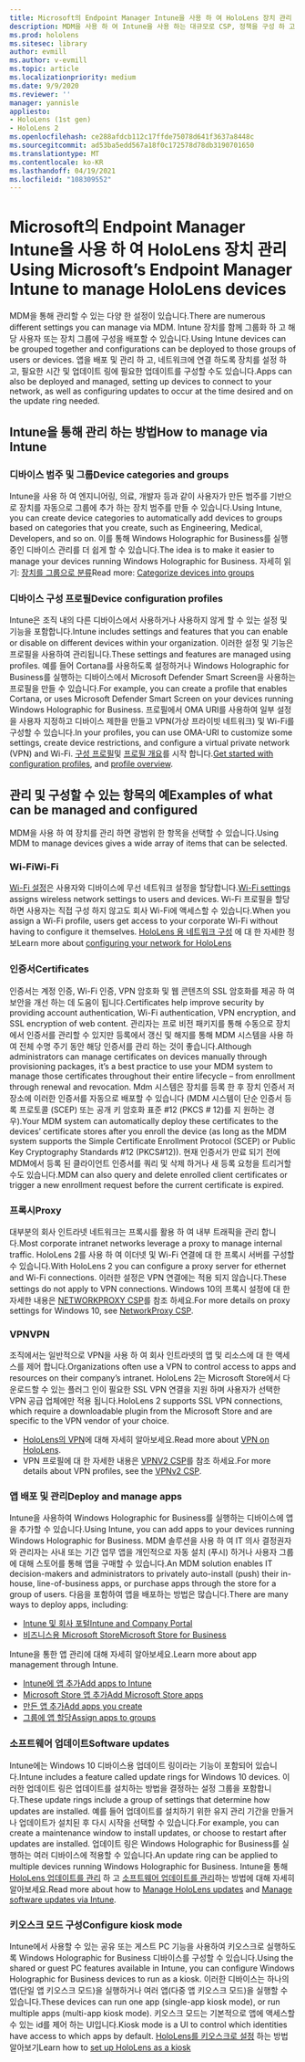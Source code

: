 ```yaml
---
title: Microsoft의 Endpoint Manager Intune을 사용 하 여 HoloLens 장치 관리
description: MDM을 사용 하 여 Intune을 사용 하는 대규모로 CSP, 정책을 구성 하 고 HoloLens 혼합 현실 장치를 관리 하는 방법을 알아봅니다.
ms.prod: hololens
ms.sitesec: library
author: evmill
ms.author: v-evmill
ms.topic: article
ms.localizationpriority: medium
ms.date: 9/9/2020
ms.reviewer: ''
manager: yannisle
appliesto:
- HoloLens (1st gen)
- HoloLens 2
ms.openlocfilehash: ce288afdcb112c17ffde75078d641f3637a8448c
ms.sourcegitcommit: ad53ba5edd567a18f0c172578d78db3190701650
ms.translationtype: MT
ms.contentlocale: ko-KR
ms.lasthandoff: 04/19/2021
ms.locfileid: "108309552"
---
```

# <a name="using-microsofts-endpoint-manager-intune-to-manage-hololens-devices"></a><span data-ttu-id="4f4e8-103">Microsoft의 Endpoint Manager Intune을 사용 하 여 HoloLens 장치 관리</span><span class="sxs-lookup"><span data-stu-id="4f4e8-103">Using Microsoft’s Endpoint Manager Intune to manage HoloLens devices</span></span>

<span data-ttu-id="4f4e8-104">MDM을 통해 관리할 수 있는 다양 한 설정이 있습니다.</span><span class="sxs-lookup"><span data-stu-id="4f4e8-104">There are numerous different settings you can manage via MDM.</span></span> <span data-ttu-id="4f4e8-105">Intune 장치를 함께 그룹화 하 고 해당 사용자 또는 장치 그룹에 구성을 배포할 수 있습니다.</span><span class="sxs-lookup"><span data-stu-id="4f4e8-105">Using Intune devices can be grouped together and configurations can be deployed to those groups of users or devices.</span></span> <span data-ttu-id="4f4e8-106">앱을 배포 및 관리 하 고, 네트워크에 연결 하도록 장치를 설정 하 고, 필요한 시간 및 업데이트 링에 필요한 업데이트를 구성할 수도 있습니다.</span><span class="sxs-lookup"><span data-stu-id="4f4e8-106">Apps can also be deployed and managed, setting up devices to connect to your network, as well as configuring updates to occur at the time desired and on the update ring needed.</span></span> 

## <a name="how-to-manage-via-intune"></a><span data-ttu-id="4f4e8-107">Intune을 통해 관리 하는 방법</span><span class="sxs-lookup"><span data-stu-id="4f4e8-107">How to manage via Intune</span></span>

### <a name="device-categories-and-groups"></a><span data-ttu-id="4f4e8-108">디바이스 범주 및 그룹</span><span class="sxs-lookup"><span data-stu-id="4f4e8-108">Device categories and groups</span></span>
<span data-ttu-id="4f4e8-109">Intune을 사용 하 여 엔지니어링, 의료, 개발자 등과 같이 사용자가 만든 범주를 기반으로 장치를 자동으로 그룹에 추가 하는 장치 범주를 만들 수 있습니다.</span><span class="sxs-lookup"><span data-stu-id="4f4e8-109">Using Intune, you can create device categories to automatically add devices to groups based on categories that you create, such as Engineering, Medical, Developers, and so on.</span></span> <span data-ttu-id="4f4e8-110">이를 통해 Windows Holographic for Business를 실행 중인 디바이스 관리를 더 쉽게 할 수 있습니다.</span><span class="sxs-lookup"><span data-stu-id="4f4e8-110">The idea is to make it easier to manage your devices running Windows Holographic for Business.</span></span>
<span data-ttu-id="4f4e8-111">자세히 읽기: [장치를 그룹으로 분류](https://docs.microsoft.com/mem/intune/enrollment/device-group-mapping)</span><span class="sxs-lookup"><span data-stu-id="4f4e8-111">Read more: [Categorize devices into groups](https://docs.microsoft.com/mem/intune/enrollment/device-group-mapping)</span></span>

### <a name="device-configuration-profiles"></a><span data-ttu-id="4f4e8-112">디바이스 구성 프로필</span><span class="sxs-lookup"><span data-stu-id="4f4e8-112">Device configuration profiles</span></span>
<span data-ttu-id="4f4e8-113">Intune은 조직 내의 다른 디바이스에서 사용하거나 사용하지 않게 할 수 있는 설정 및 기능을 포함합니다.</span><span class="sxs-lookup"><span data-stu-id="4f4e8-113">Intune includes settings and features that you can enable or disable on different devices within your organization.</span></span> <span data-ttu-id="4f4e8-114">이러한 설정 및 기능은 프로필을 사용하여 관리됩니다.</span><span class="sxs-lookup"><span data-stu-id="4f4e8-114">These settings and features are managed using profiles.</span></span> <span data-ttu-id="4f4e8-115">예를 들어 Cortana를 사용하도록 설정하거나 Windows Holographic for Business를 실행하는 디바이스에서 Microsoft Defender Smart Screen을 사용하는 프로필을 만들 수 있습니다.</span><span class="sxs-lookup"><span data-stu-id="4f4e8-115">For example, you can create a profile that enables Cortana, or uses Microsoft Defender Smart Screen on your devices running Windows Holographic for Business.</span></span>
<span data-ttu-id="4f4e8-116">프로필에서 OMA URI를 사용하여 일부 설정을 사용자 지정하고 디바이스 제한을 만들고 VPN(가상 프라이빗 네트워크) 및 Wi-Fi를 구성할 수 있습니다.</span><span class="sxs-lookup"><span data-stu-id="4f4e8-116">In your profiles, you can use OMA-URI to customize some settings, create device restrictions, and configure a virtual private network (VPN) and Wi-Fi.</span></span>
<span data-ttu-id="4f4e8-117">[구성 프로필](https://docs.microsoft.com/mem/intune/configuration/device-profiles)및 [프로필 개요](https://docs.microsoft.com/mem/intune/configuration/device-profile-create)를 시작 합니다.</span><span class="sxs-lookup"><span data-stu-id="4f4e8-117">[Get started with configuration profiles](https://docs.microsoft.com/mem/intune/configuration/device-profiles), and [profile overview](https://docs.microsoft.com/mem/intune/configuration/device-profile-create).</span></span>

## <a name="examples-of-what-can-be-managed-and-configured"></a><span data-ttu-id="4f4e8-118">관리 및 구성할 수 있는 항목의 예</span><span class="sxs-lookup"><span data-stu-id="4f4e8-118">Examples of what can be managed and configured</span></span>

<span data-ttu-id="4f4e8-119">MDM을 사용 하 여 장치를 관리 하면 광범위 한 항목을 선택할 수 있습니다.</span><span class="sxs-lookup"><span data-stu-id="4f4e8-119">Using MDM to manage devices gives a wide array of items that can be selected.</span></span> 

### <a name="wi-fi"></a><span data-ttu-id="4f4e8-120">Wi-Fi</span><span class="sxs-lookup"><span data-stu-id="4f4e8-120">Wi-Fi</span></span>
<span data-ttu-id="4f4e8-121">[Wi-Fi 설정](https://docs.microsoft.com/mem/intune/configuration/wi-fi-settings-configure)은 사용자와 디바이스에 무선 네트워크 설정을 할당합니다.</span><span class="sxs-lookup"><span data-stu-id="4f4e8-121">[Wi-Fi settings](https://docs.microsoft.com/mem/intune/configuration/wi-fi-settings-configure) assigns wireless network settings to users and devices.</span></span> <span data-ttu-id="4f4e8-122">Wi-Fi 프로필을 할당 하면 사용자는 직접 구성 하지 않고도 회사 Wi-Fi에 액세스할 수 있습니다.</span><span class="sxs-lookup"><span data-stu-id="4f4e8-122">When you assign a Wi-Fi profile, users get access to your corporate Wi-Fi without having to configure it themselves.</span></span>
<span data-ttu-id="4f4e8-123">[HoloLens 용 네트워크 구성](hololens-commercial-infrastructure.md) 에 대 한 자세한 정보</span><span class="sxs-lookup"><span data-stu-id="4f4e8-123">Learn more about [configuring your network for HoloLens](hololens-commercial-infrastructure.md)</span></span>

### <a name="certificates"></a><span data-ttu-id="4f4e8-124">인증서</span><span class="sxs-lookup"><span data-stu-id="4f4e8-124">Certificates</span></span>
<span data-ttu-id="4f4e8-125">인증서는 계정 인증, Wi-Fi 인증, VPN 암호화 및 웹 콘텐츠의 SSL 암호화를 제공 하 여 보안을 개선 하는 데 도움이 됩니다.</span><span class="sxs-lookup"><span data-stu-id="4f4e8-125">Certificates help improve security by providing account authentication, Wi-Fi authentication, VPN encryption, and SSL encryption of web content.</span></span> <span data-ttu-id="4f4e8-126">관리자는 프로 비전 패키지를 통해 수동으로 장치에서 인증서를 관리할 수 있지만 등록에서 갱신 및 해지를 통해 MDM 시스템을 사용 하 여 전체 수명 주기 동안 해당 인증서를 관리 하는 것이 좋습니다.</span><span class="sxs-lookup"><span data-stu-id="4f4e8-126">Although administrators can manage certificates on devices manually through provisioning packages, it’s a best practice to use your MDM system to manage those certificates throughout their entire lifecycle – from enrollment through renewal and revocation.</span></span> <span data-ttu-id="4f4e8-127">Mdm 시스템은 장치를 등록 한 후 장치 인증서 저장소에 이러한 인증서를 자동으로 배포할 수 있습니다 (MDM 시스템이 단순 인증서 등록 프로토콜 (SCEP) 또는 공개 키 암호화 표준 #12 (PKCS # 12)를 지 원하는 경우).</span><span class="sxs-lookup"><span data-stu-id="4f4e8-127">Your MDM system can automatically deploy these certificates to the devices’ certificate stores after you enroll the device (as long as the MDM system supports the Simple Certificate Enrollment Protocol (SCEP) or Public Key Cryptography Standards #12 (PKCS#12)).</span></span> <span data-ttu-id="4f4e8-128">현재 인증서가 만료 되기 전에 MDM에서 등록 된 클라이언트 인증서를 쿼리 및 삭제 하거나 새 등록 요청을 트리거할 수도 있습니다.</span><span class="sxs-lookup"><span data-stu-id="4f4e8-128">MDM can also query and delete enrolled client certificates or trigger a new enrollment request before the current certificate is expired.</span></span> 

### <a name="proxy"></a><span data-ttu-id="4f4e8-129">프록시</span><span class="sxs-lookup"><span data-stu-id="4f4e8-129">Proxy</span></span>
<span data-ttu-id="4f4e8-130">대부분의 회사 인트라넷 네트워크는 프록시를 활용 하 여 내부 트래픽을 관리 합니다.</span><span class="sxs-lookup"><span data-stu-id="4f4e8-130">Most corporate intranet networks leverage a proxy to manage internal traffic.</span></span> <span data-ttu-id="4f4e8-131">HoloLens 2를 사용 하 여 이더넷 및 Wi-Fi 연결에 대 한 프록시 서버를 구성할 수 있습니다.</span><span class="sxs-lookup"><span data-stu-id="4f4e8-131">With HoloLens 2 you can configure a proxy server for ethernet and Wi-Fi connections.</span></span> <span data-ttu-id="4f4e8-132">이러한 설정은 VPN 연결에는 적용 되지 않습니다.</span><span class="sxs-lookup"><span data-stu-id="4f4e8-132">These settings do not apply to VPN connections.</span></span> <span data-ttu-id="4f4e8-133">Windows 10의 프록시 설정에 대 한 자세한 내용은 [NETWORKPROXY CSP](https://docs.microsoft.com/windows/client-management/mdm/networkproxy-csp)를 참조 하세요.</span><span class="sxs-lookup"><span data-stu-id="4f4e8-133">For more details on proxy settings for Windows 10, see [NetworkProxy CSP](https://docs.microsoft.com/windows/client-management/mdm/networkproxy-csp).</span></span>

### <a name="vpn"></a><span data-ttu-id="4f4e8-134">VPN</span><span class="sxs-lookup"><span data-stu-id="4f4e8-134">VPN</span></span>
<span data-ttu-id="4f4e8-135">조직에서는 일반적으로 VPN을 사용 하 여 회사 인트라넷의 앱 및 리소스에 대 한 액세스를 제어 합니다.</span><span class="sxs-lookup"><span data-stu-id="4f4e8-135">Organizations often use a VPN to control access to apps and resources on their company’s intranet.</span></span> <span data-ttu-id="4f4e8-136">HoloLens 2는 Microsoft Store에서 다운로드할 수 있는 플러그 인이 필요한 SSL VPN 연결을 지원 하며 사용자가 선택한 VPN 공급 업체에만 적용 됩니다.</span><span class="sxs-lookup"><span data-stu-id="4f4e8-136">HoloLens 2 supports SSL VPN connections, which require a downloadable plugin from the Microsoft Store and are specific to the VPN vendor of your choice.</span></span> 
- <span data-ttu-id="4f4e8-137">[HoloLens의 VPN](hololens-network.md#vpn)에 대해 자세히 알아보세요.</span><span class="sxs-lookup"><span data-stu-id="4f4e8-137">Read more about [VPN on HoloLens](hololens-network.md#vpn).</span></span>
- <span data-ttu-id="4f4e8-138">VPN 프로필에 대 한 자세한 내용은 [VPNV2 CSP](https://docs.microsoft.com/windows/client-management/mdm/vpnv2-csp)를 참조 하세요.</span><span class="sxs-lookup"><span data-stu-id="4f4e8-138">For more details about VPN profiles, see the [VPNv2 CSP](https://docs.microsoft.com/windows/client-management/mdm/vpnv2-csp).</span></span>

### <a name="deploy-and-manage-apps"></a><span data-ttu-id="4f4e8-139">앱 배포 및 관리</span><span class="sxs-lookup"><span data-stu-id="4f4e8-139">Deploy and manage apps</span></span>
<span data-ttu-id="4f4e8-140">Intune을 사용하여 Windows Holographic for Business를 실행하는 디바이스에 앱을 추가할 수 있습니다.</span><span class="sxs-lookup"><span data-stu-id="4f4e8-140">Using Intune, you can add apps to your devices running Windows Holographic for Business.</span></span> <span data-ttu-id="4f4e8-141">MDM 솔루션을 사용 하 여 IT 의사 결정권자와 관리자는 사내 또는 기간 업무 앱을 개인적으로 자동 설치 (푸시) 하거나 사용자 그룹에 대해 스토어를 통해 앱을 구매할 수 있습니다.</span><span class="sxs-lookup"><span data-stu-id="4f4e8-141">An MDM solution enables IT decision-makers and administrators to privately auto-install (push) their in-house, line-of-business apps, or purchase apps through the store for a group of users.</span></span> <span data-ttu-id="4f4e8-142">다음을 포함하여 앱을 배포하는 방법은 많습니다.</span><span class="sxs-lookup"><span data-stu-id="4f4e8-142">There are many ways to deploy apps, including:</span></span>
-   [<span data-ttu-id="4f4e8-143">Intune 및 회사 포털</span><span class="sxs-lookup"><span data-stu-id="4f4e8-143">Intune and Company Portal</span></span>]( app-deploy-intune.md)
-   [<span data-ttu-id="4f4e8-144">비즈니스용 Microsoft Store</span><span class="sxs-lookup"><span data-stu-id="4f4e8-144">Microsoft Store for Business</span></span>]( app-deploy-store-business.md)

<span data-ttu-id="4f4e8-145">Intune을 통한 앱 관리에 대해 자세히 알아보세요.</span><span class="sxs-lookup"><span data-stu-id="4f4e8-145">Learn more about app management through Intune.</span></span>
-   [<span data-ttu-id="4f4e8-146">Intune에 앱 추가</span><span class="sxs-lookup"><span data-stu-id="4f4e8-146">Add apps to Intune</span></span>](https://docs.microsoft.com/mem/intune/apps/apps-add)
-   [<span data-ttu-id="4f4e8-147">Microsoft Store 앱 추가</span><span class="sxs-lookup"><span data-stu-id="4f4e8-147">Add Microsoft Store apps</span></span>](https://docs.microsoft.com/mem/intune/apps/store-apps-windows)
-   [<span data-ttu-id="4f4e8-148">만든 앱 추가</span><span class="sxs-lookup"><span data-stu-id="4f4e8-148">Add apps you create</span></span>](https://docs.microsoft.com/mem/intune/apps/lob-apps-windows)
- [<span data-ttu-id="4f4e8-149">그룹에 앱 할당</span><span class="sxs-lookup"><span data-stu-id="4f4e8-149">Assign apps to groups</span></span>](https://docs.microsoft.com/mem/intune/apps/apps-deploy)

### <a name="software-updates"></a><span data-ttu-id="4f4e8-150">소프트웨어 업데이트</span><span class="sxs-lookup"><span data-stu-id="4f4e8-150">Software updates</span></span>
<span data-ttu-id="4f4e8-151">Intune에는 Windows 10 디바이스용 업데이트 링이라는 기능이 포함되어 있습니다.</span><span class="sxs-lookup"><span data-stu-id="4f4e8-151">Intune includes a feature called update rings for Windows 10 devices.</span></span> <span data-ttu-id="4f4e8-152">이러한 업데이트 링은 업데이트를 설치하는 방법을 결정하는 설정 그룹을 포함합니다.</span><span class="sxs-lookup"><span data-stu-id="4f4e8-152">These update rings include a group of settings that determine how updates are installed.</span></span> <span data-ttu-id="4f4e8-153">예를 들어 업데이트를 설치하기 위한 유지 관리 기간을 만들거나 업데이트가 설치된 후 다시 시작을 선택할 수 있습니다.</span><span class="sxs-lookup"><span data-stu-id="4f4e8-153">For example, you can create a maintenance window to install updates, or choose to restart after updates are installed.</span></span> <span data-ttu-id="4f4e8-154">업데이트 링은 Windows Holographic for Business를 실행하는 여러 디바이스에 적용할 수 있습니다.</span><span class="sxs-lookup"><span data-stu-id="4f4e8-154">An update ring can be applied to multiple devices running Windows Holographic for Business.</span></span>
<span data-ttu-id="4f4e8-155">Intune을 통해 [HoloLens 업데이트를 관리](hololens-updates.md) 하 고 [소프트웨어 업데이트를 관리](https://docs.microsoft.com/mem/intune/protect/windows-update-for-business-configure)하는 방법에 대해 자세히 알아보세요.</span><span class="sxs-lookup"><span data-stu-id="4f4e8-155">Read more about how to [Manage HoloLens updates](hololens-updates.md) and [Manage software updates via Intune](https://docs.microsoft.com/mem/intune/protect/windows-update-for-business-configure).</span></span>

### <a name="configure-kiosk-mode"></a><span data-ttu-id="4f4e8-156">키오스크 모드 구성</span><span class="sxs-lookup"><span data-stu-id="4f4e8-156">Configure kiosk mode</span></span>
<span data-ttu-id="4f4e8-157">Intune에서 사용할 수 있는 공유 또는 게스트 PC 기능을 사용하여 키오스크로 실행하도록 Windows Holographic for Business 디바이스를 구성할 수 있습니다.</span><span class="sxs-lookup"><span data-stu-id="4f4e8-157">Using the shared or guest PC features available in Intune, you can configure Windows Holographic for Business devices to run as a kiosk.</span></span> <span data-ttu-id="4f4e8-158">이러한 디바이스는 하나의 앱(단일 앱 키오스크 모드)을 실행하거나 여러 앱(다중 앱 키오스크 모드)을 실행할 수 있습니다.</span><span class="sxs-lookup"><span data-stu-id="4f4e8-158">These devices can run one app (single-app kiosk mode), or run multiple apps (multi-app kiosk mode).</span></span> <span data-ttu-id="4f4e8-159">키오스크 모드는 기본적으로 앱에 액세스할 수 있는 id를 제어 하는 UI입니다.</span><span class="sxs-lookup"><span data-stu-id="4f4e8-159">Kiosk mode is a UI to control which identities have access to which apps by default.</span></span>
<span data-ttu-id="4f4e8-160">[HoloLens를 키오스크로 설정]( hololens-kiosk.md) 하는 방법 알아보기</span><span class="sxs-lookup"><span data-stu-id="4f4e8-160">Learn how to [set up HoloLens as a kiosk]( hololens-kiosk.md)</span></span>


